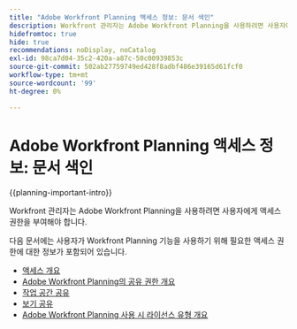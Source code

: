 ```yaml
---
title: "Adobe Workfront Planning 액세스 정보: 문서 색인"
description: Workfront 관리자는 Adobe Workfront Planning을 사용하려면 사용자에게 액세스 권한을 부여해야 합니다. 다음 문서에는 사용자가 Workfront Planning을 사용하는 데 필요한 액세스 권한에 대한 정보가 포함되어 있습니다.
hidefromtoc: true
hide: true
recommendations: noDisplay, noCatalog
exl-id: 98ca7d04-35c2-420a-a87c-50c00939853c
source-git-commit: 502ab27759749ed428f8adbf486e39165d61fcf0
workflow-type: tm+mt
source-wordcount: '99'
ht-degree: 0%

---
```


# Adobe Workfront Planning 액세스 정보: 문서 색인

{{planning-important-intro}}

Workfront 관리자는 Adobe Workfront Planning을 사용하려면 사용자에게 액세스 권한을 부여해야 합니다.

다음 문서에는 사용자가 Workfront Planning 기능을 사용하기 위해 필요한 액세스 권한에 대한 정보가 포함되어 있습니다.

* [액세스 개요](/help/quicksilver/planning/access/access-overview.md)
* [Adobe Workfront Planning의 공유 권한 개요](/help/quicksilver/planning/access/sharing-permissions-overview.md)
* [작업 공간 공유](/help/quicksilver/planning/access/share-workspaces.md)
* [보기 공유](/help/quicksilver/planning/access/share-views.md)
* [Adobe Workfront Planning 사용 시 라이선스 유형 개요](/help/quicksilver/planning/access/license-type-overview.md)


